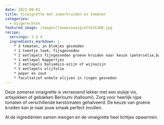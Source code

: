 ```yaml
---
date: 2023-09-01
title: Vinaigrette met zomerkruiden en tomaten
categories:
  - bijgerechten
featured_image: /images/lauwevinaigrette31200.jpg
recipe:
  servings: 3 à 4
  ingredients_markdown: |-
    * 3 tomaten, in blokjes gesneden
    * 1 teentje look, fijngesneden
    * 2 eetlepels fijngesneden groene kruiden naar keuze (peterselie,basilicum,bieslook,koriander,…)
    * 1 eetlepel kappertjes
    * 2 eetlepels balsamico-azijn of wijnazijn
    * 5 eetlepels olijfolie
    * peper en zout    * facultatief enkele olijven in ringen gesneden
---
```

Deze zomerse vinaigrette is verrassend lekker met een stukje vis, artisjokken of gebakken Berloumi (halloumi).
Zorg voor heerlijk rijpe tomaten of verschillende kerstomaten gehalveerd.
De keuze van groene kruiden kan je naar jouw smaak perfect invullen.

<!--more-->

Al de ingrediënten samen mengen en de vinaigrette heel lichtjes opwarmen.




